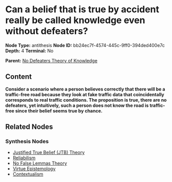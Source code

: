 # Can a belief that is true by accident really be called knowledge even without defeaters?

**Node Type:** antithesis
**Node ID:** bb24ec7f-4574-445c-9ff0-394ded400e7c
**Depth:** 4
**Terminal:** No

**Parent:** [No Defeaters Theory of Knowledge](no-defeaters-theory-of-knowledge-synthesis-ee206c1e-6926-48e9-a5cd-a7873289efc8.md)

## Content

**Consider a scenario where a person believes correctly that there will be a traffic-free road because they look at fake traffic data that coincidentally corresponds to real traffic conditions. The proposition is true, there are no defeaters, yet intuitively, such a person does not know the road is traffic-free since their belief seems true by chance.**

## Related Nodes

### Synthesis Nodes

- [Justified True Belief (JTB) Theory](justified-true-belief-jtb-theory-synthesis-1941be15-6a54-4f47-8e62-44f8a131db7f.md)
- [Reliabilism](reliabilism-synthesis-27f7c7ed-a2b1-455f-942f-a4d6e7002c0b.md)
- [No False Lemmas Theory](no-false-lemmas-theory-synthesis-b77a637b-58ef-4a3f-b4ee-185309d48965.md)
- [Virtue Epistemology](virtue-epistemology-synthesis-88fc5d85-6bf3-448b-a0db-c5430c90c574.md)
- [Contextualism](contextualism-synthesis-35ba2075-28f2-46bd-9021-2823566e3c25.md)
